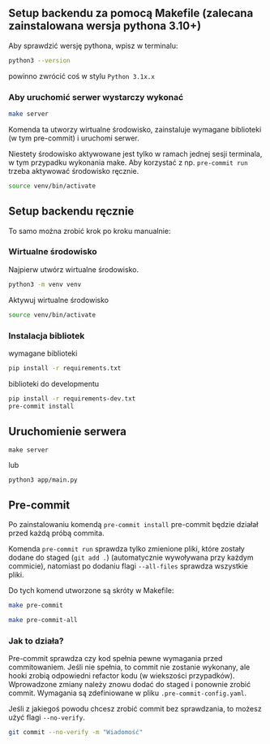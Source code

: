 ## Setup backendu za pomocą Makefile (zalecana zainstalowana wersja pythona 3.10+)

Aby sprawdzić wersję pythona, wpisz w terminalu:

```sh
python3 --version
```

powinno zwrócić coś w stylu `Python 3.1x.x`

### Aby uruchomić serwer wystarczy wykonać

```sh
make server
```

Komenda ta utworzy wirtualne środowisko, zainstaluje wymagane biblioteki (w tym pre-commit) i uruchomi serwer.

Niestety środowisko aktywowane jest tylko w ramach jednej sesji terminala, w tym przypadku wykonania make. Aby korzystać z np. `pre-commit run` trzeba aktywować środowisko ręcznie.

```sh
source venv/bin/activate
```

## Setup backendu ręcznie

To samo można zrobić krok po kroku manualnie:

### Wirtualne środowisko

Najpierw utwórz wirtualne środowisko.

```sh
python3 -m venv venv
```

Aktywuj wirtualne środowisko

```sh
source venv/bin/activate
```

### Instalacja bibliotek

wymagane biblioteki

```sh
pip install -r requirements.txt
```

biblioteki do developmentu

```sh
pip install -r requirements-dev.txt
pre-commit install
```

## Uruchomienie serwera

```
make server
```

lub

```
python3 app/main.py
```

## Pre-commit

Po zainstalowaniu komendą `pre-commit install` pre-commit będzie działał przed każdą próbą commita.

Komenda `pre-commit run` sprawdza tylko zmienione pliki, które zostały dodane do staged (`git add .`) (automatycznie wywoływana przy każdym commicie), natomiast po dodaniu flagi `--all-files` sprawdza wszystkie pliki.

Do tych komend utworzone są skróty w Makefile:

```sh
make pre-commit
```

```sh
make pre-commit-all
```

### Jak to działa?

Pre-commit sprawdza czy kod spełnia pewne wymagania przed commitowaniem. Jeśli nie spełnia, to commit nie zostanie wykonany, ale hooki zrobią odpowiedni refactor kodu (w wiekszości przypadków). Wprowadzone zmiany należy znowu dodać do staged i ponownie zrobić commit. Wymagania są zdefiniowane w pliku `.pre-commit-config.yaml`.

Jeśli z jakiegoś powodu chcesz zrobić commit bez sprawdzania, to możesz użyć flagi `--no-verify`.

```sh
git commit --no-verify -m "Wiadomość"
```

